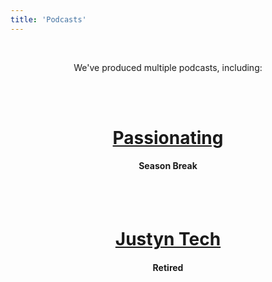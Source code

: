 ```yaml
---
title: 'Podcasts'
---
```

<center>
<br>
<p>We've produced multiple podcasts, including:</p>
<br><br>
<p>
<h1><a href="https://passionatingfm.tumblr.com">Passionating</a></h1>
<h4>Season Break</h4>
</p>
<br><br>
<p>
<h1><a href="http://justyntech.tumblr.com">Justyn Tech</a></h1>
<h4>Retired</h4>
</p>
</center>


